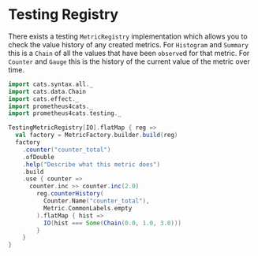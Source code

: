 # Testing Registry

There exists a testing `MetricRegistry` implementation which allows you to check the value
history of any created metrics. For `Histogram` and `Summary` this is a `Chain` of all
the values that have been `observe`d for that metric. For `Counter` and `Gauge` this is
the history of the current value of the metric over time.

```scala mdoc:silent
import cats.syntax.all._
import cats.data.Chain
import cats.effect._
import prometheus4cats._
import prometheus4cats.testing._

TestingMetricRegistry[IO].flatMap { reg =>
  val factory = MetricFactory.builder.build(reg)
  factory
    .counter("counter_total")
    .ofDouble
    .help("Describe what this metric does")
    .build
    .use { counter =>
      counter.inc >> counter.inc(2.0)
        reg.counterHistory(
          Counter.Name("counter_total"),
          Metric.CommonLabels.empty
        ).flatMap { hist =>
          IO(hist === Some(Chain(0.0, 1.0, 3.0)))
        }
    }
}
```


